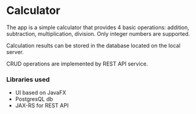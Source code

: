 # Calculator

The app is a simple calculator that provides 4 basic operations: addition, subtraction, multiplication, division.
Only integer numbers are supported.

Calculation results can be stored in the database located on the local server.

CRUD operations are implemented by REST API service.

### Libraries used

* UI based on JavaFX
* PostgresQL db
* JAX-RS for REST API
